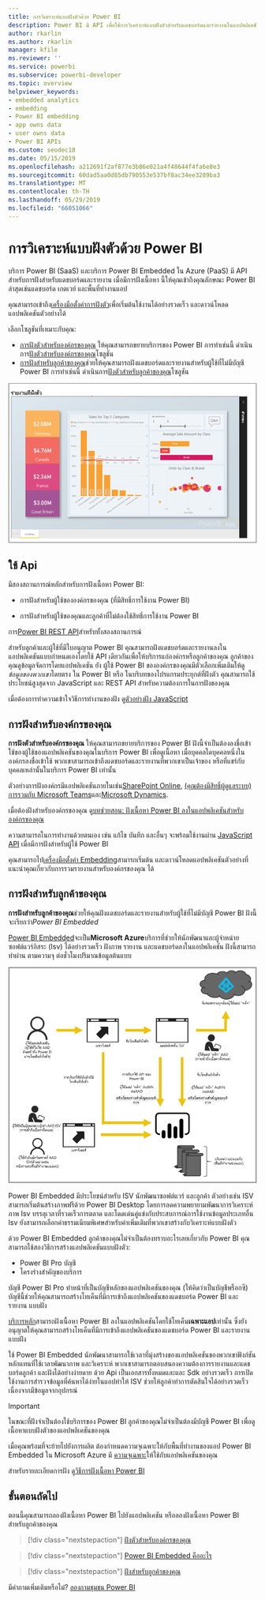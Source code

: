 ```yaml
---
title: การวิเคราะห์แบบฝังตัวด้วย Power BI
description: Power BI มี API เพื่อใช้การวิเคราะห์แบบฝังตัวสำหรับแดชบอร์ดและรายงานในแอปพลิเคชัน เรียนรู้เพิ่มเติมเกี่ยวกับการฝังด้วย Power BI ทั้งในสภาพแวดล้อม PaaS และสภาพแวดล้อม SaaS โดยใช้ซอฟต์แวร์การวิเคราะห์แบบฝังตัว เครื่องมือการวิเคราะห์แบบฝังตัว หรือเครื่องมือข่าวกรองธุรกิจอัจฉริยะแบบฝังตัว
author: rkarlin
ms.author: rkarlin
manager: kfile
ms.reviewer: ''
ms.service: powerbi
ms.subservice: powerbi-developer
ms.topic: overview
helpviewer_keywords:
- embedded analytics
- embedding
- Power BI embedding
- app owns data
- user owns data
- Power BI APIs
ms.custom: seodec18
ms.date: 05/15/2019
ms.openlocfilehash: a212691f2af877e3b86e021a4f48644f4fa6e8e3
ms.sourcegitcommit: 60dad5aa0d85db790553e537bf8ac34ee3289ba3
ms.translationtype: MT
ms.contentlocale: th-TH
ms.lasthandoff: 05/29/2019
ms.locfileid: "66051066"
---
```

# <a name="embedded-analytics-with-power-bi"></a>การวิเคราะห์แบบฝังตัวด้วย Power BI

บริการ Power BI (SaaS) และบริการ Power BI Embedded ใน Azure (PaaS) มี API สำหรับการฝังสำหรับแดชบอร์ดและรายงาน เมื่อมีการฝังเนื้อหา นี้ให้คุณเข้าถึงคุณลักษณะ Power BI ล่าสุดเช่นแดชบอร์ด เกตเวย์ และพื้นที่ทำงานแอป

คุณสามารถเข้าถึง[เครื่องมือตั้งค่าการฝังตัว](https://aka.ms/embedsetup)เพื่อเริ่มต้นใช้งานได้อย่างรวดเร็ว และดาวน์โหลดแอปพลิเคชันตัวอย่างได้

เลือกโซลูชันที่เหมาะกับคุณ:

* [การฝังตัวสำหรับองค์กรของคุณ](embedding.md#embedding-for-your-organization) ให้คุณสามารถขยายบริการของ Power BI การทำเช่นนี้ ดำเนินการ[ฝังตัวสำหรับองค์กรของคุณ](https://aka.ms/embedsetup/UserOwnsData)โซลูชัน
* [การฝังสำหรับลูกค้าของคุณ](embedding.md#embedding-for-your-customers)ช่วยให้คุณสามารถฝังแดชบอร์ดและรายงานสำหรับผู้ใช้ที่ไม่มีบัญชี Power BI การทำเช่นนี้ ดำเนินการ[ฝังตัวสำหรับลูกค้าของคุณ](https://aka.ms/embedsetup/AppOwnsData)โซลูชัน

![ตัวอย่าง PBIE](media/what-can-you-do/what-can-you-do-02.png)

## <a name="use-apis"></a>ใช้ Api

มีสองสถานการณ์หลักสำหรับการฝังเนื้อหา Power BI:
- การฝังสำหรับผู้ใช้ขององค์กรของคุณ (ที่มีสิทธิ์การใช้งาน Power BI) 
 
- การฝังสำหรับผู้ใช้ของคุณและลูกค้าที่ไม่ต้องใช้สิทธิ์การใช้งาน Power BI 

การ[Power BI REST API](https://docs.microsoft.com/rest/api/power-bi/)สำหรับทั้งสองสถานการณ์

สำหรับลูกค้าและผู้ใช้ที่มีใบอนุญาต Power BI คุณสามารถฝังแดชบอร์ดและรายงานลงในแอปพลิเคชันแบบกำหนดเองโดยใช้ API เดียวกันเพื่อให้บริการแก่องค์กรหรือลูกค้าของคุณ ลูกค้าของคุณดูข้อมูลจัดการโดยแอปพลิเคชัน ยัง ผู้ใช้ Power BI ขององค์กรของคุณมีตัวเลือกเพิ่มเติมให้ดู*ข้อมูลของพวกเขา*โดยตรง ใน Power BI หรือ ในบริบทของโปรแกรมประยุกต์ที่ฝังตัว คุณสามารถใช้ประโยชน์สูงสุดจาก JavaScript และ REST API สำหรับความต้องการในการฝังของคุณ

เมื่อต้องการทำความเข้าใจวิธีการทำงานของฝัง ดู[ตัวอย่างฝัง JavaScript](https://microsoft.github.io/PowerBI-JavaScript/demo/)

## <a name="embedding-for-your-organization"></a>การฝังสำหรับองค์กรของคุณ

**การฝังตัวสำหรับองค์กรของคุณ** ให้คุณสามารถขยายบริการของ Power BI ฝังนี้จำเป็นต้องลงชื่อเข้าใช้ของผู้ใช้ของแอปพลิเคชันของคุณในบริการ Power BI เพื่อดูเนื้อหา เมื่อบุคคลใดบุคคลหนึ่งในองค์กรลงชื่อเข้าใช้ พวกเขาสามารถเข้าถึงแดชบอร์ดและรายงานที่พวกเขาเป็นเจ้าของ หรือที่แชร์กับบุคคลเหล่านั้นในบริการ Power BI เท่านั้น

ตัวอย่างการฝังองค์กรมีแอปพลิเคชันภายในเช่น[SharePoint Online](https://powerbi.microsoft.com/blog/integrate-power-bi-reports-in-sharepoint-online/), [(คุณต้องมีสิทธิ์ผู้ดูแลระบบ) การรวมกับ Microsoft Teams](https://powerbi.microsoft.com/blog/power-bi-teams-up-with-microsoft-teams/)และ[Microsoft Dynamics](https://docs.microsoft.com/dynamics365/customer-engagement/basics/add-edit-power-bi-visualizations-dashboard).

เมื่อต้องฝังสำหรับองค์กรของคุณ ดู[บทช่วยสอน: ฝังเนื้อหา Power BI ลงในแอปพลิเคชันสำหรับองค์กรของคุณ](embed-sample-for-your-organization.md)

ความสามารถในการทำงานด้วยตนเอง เช่น แก้ไข บันทึก และอื่นๆ จะพร้อมใช้งานผ่าน [JavaScript API](https://github.com/Microsoft/PowerBI-JavaScript) เมื่อมีการฝังสำหรับผู้ใช้ Power BI

คุณสามารถไป[เครื่องมือตั้งค่า Embedding](https://aka.ms/embedsetup/UserOwnsData)สามารถเริ่มต้น และดาวน์โหลดแอปพลิเคชันตัวอย่างที่แนะนำคุณเกี่ยวกับการรวมรายงานสำหรับองค์กรของคุณ ได้

## <a name="embedding-for-your-customers"></a>การฝังสำหรับลูกค้าของคุณ

**การฝังสำหรับลูกค้าของคุณ**ช่วยให้คุณฝังแดชบอร์ดและรายงานสำหรับผู้ใช้ที่ไม่มีบัญชี Power BI ฝังนี้จะเรียกว่า*Power BI Embedded*

[Power BI Embedded](azure-pbie-what-is-power-bi-embedded.md)จะเป็น**Microsoft Azure**บริการที่ช่วยให้นักพัฒนาและผู้จำหน่ายซอฟต์แวร์อิสระ (Isv) ได้อย่างรวดเร็ว ฝังภาพ รายงาน และแดชบอร์ดลงในแอปพลิเคชัน ฝังนี้สามารถทำผ่าน ตามความจุ ต่อชั่วโมงปริมาณข้อมูลต้นแบบ

![การฝังโฟลว์การฝังสำหรับลูกค้าของคุณ](media/embedding/powerbi-embed-flow.png)

Power BI Embedded มีประโยชน์สำหรับ ISV นักพัฒนาซอฟต์แวร์ และลูกค้า ตัวอย่างเช่น ISV สามารถเริ่มต้นสร้างภาพฟรีด้วย Power BI Desktop โดยการลดความพยายามพัฒนาการวิเคราะห์ภาพ Isv บรรลุเวลาที่รวดเร็วการตลาด และโดดเด่นคู่แข่งกับประสบการณ์การใช้งานข้อมูลประเภทอื่น Isv ยังสามารถเลือกค่าธรรมเนียมพิเศษสำหรับค่าเพิ่มเติมที่พวกเขาสร้างกับวิเคราะห์แบบฝังตัว

ด้วย Power BI Embedded ลูกค้าของคุณไม่จำเป็นต้องทราบอะไรเลยเกี่ยวกับ Power BI คุณสามารถใช้สองวิธีการสร้างแอปพลิเคชันแบบฝังตัว:
- Power BI Pro บัญชี 
- โครงร่างสำคัญของบริการ 

บัญชี Power BI Pro ทำหน้าที่เป็นบัญชีหลักของแอปพลิเคชันของคุณ (ให้คิดว่าเป็นบัญชีพร็อกซี) บัญชีนี้ช่วยให้คุณสามารถสร้างโทเค็นที่มีการเข้าถึงแอปพลิเคชันของแดชบอร์ด Power BI และรายงาน แบบฝัง

[บริการหลัก](embed-service-principal.md)สามารถฝังเนื้อหา Power BI ลงในแอปพลิเคชันโดยใช้โทเค็น**เฉพาะแอป**เท่านั้น ซึ่งยังอนุญาตให้คุณสามารถสร้างโทเค็นที่มีการเข้าถึงแอปพลิเคชันของแดชบอร์ด Power BI และรายงาน แบบฝัง

ใช้ Power BI Embedded นักพัฒนาสามารถใช้เวลาที่มุ่งสร้างของแอปพลิเคชันของพวกเขาฟังก์ชันหลักแทนที่ใช้เวลาพัฒนาภาพ และวิเคราะห์ พวกเขาสามารถตอบสนองความต้องการรายงานและแดชบอร์ดลูกค้า และฝังได้อย่างง่ายดาย ด้วย Api เป็นเอกสารทั้งหมดและและ Sdk อย่างรวดเร็ว การเปิดใช้งานการสำรวจข้อมูลที่ค้นหาได้ง่ายในแอปทำให้ ISV ช่วยให้ลูกค้าทำการตัดสินใจได้อย่างรวดเร็วเนื่องจากมีข้อมูลจากอุปกรณ์

> [!IMPORTANT]
> ในขณะที่ฝังจำเป็นต้องใช้บริการของ Power BI ลูกค้าของคุณไม่จำเป็นต้องมีบัญชี Power BI เพื่อดูเนื้อหาแบบฝังตัวของแอปพลิเคชันของคุณ 

เมื่อคุณพร้อมที่จะย้ายไปยังการผลิต ต้องกำหนดความจุเฉพาะให้กับพื้นที่ทำงานของแอป Power BI Embedded ใน Microsoft Azure มี [ความจุเฉพาะ](azure-pbie-create-capacity.md)ให้ใช้กับแอปพลิเคชันของคุณ

สำหรับรายละเอียดการฝัง ดู[วิธีการฝังเนื้อหา Power BI](embed-sample-for-customers.md)

## <a name="next-steps"></a>ขั้นตอนถัดไป

ตอนนี้คุณสามารถลองฝังเนื้อหา Power BI ไปยังแอปพลิเคชัน หรือลองฝังเนื้อหา Power BI สำหรับลูกค้าของคุณ

> [!div class="nextstepaction"]
> [ฝังตัวสำหรับองค์กรของคุณ](embed-sample-for-your-organization.md)

> [!div class="nextstepaction"]
> [Power BI Embedded คืออะไร](azure-pbie-what-is-power-bi-embedded.md)

> [!div class="nextstepaction"]
>[ฝังสำหรับลูกค้าของคุณ](embed-sample-for-customers.md)

มีคำถามเพิ่มเติมหรือไม่? [ลองถามชุมชน Power BI](http://community.powerbi.com/)
